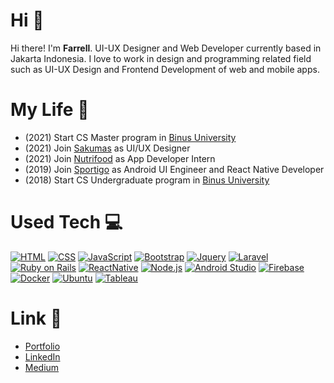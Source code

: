 # Hi 👋
Hi there! I'm **Farrell**.
UI-UX Designer and Web Developer currently based in Jakarta Indonesia.
I love to work in design and programming related field such as UI-UX Design and Frontend Development of web and mobile apps.

# My Life 👀
* (2021) Start CS Master program in [Binus University](https://binus.ac.id/)
* (2021) Join [Sakumas](https://sakumas.com/) as UI/UX Designer
* (2021) Join [Nutrifood](http://www.nutrifood.co.id/) as App Developer Intern
* (2019) Join [Sportigo](https://www.sportigopass.com/) as Android UI Engineer and React Native Developer
* (2018) Start CS Undergraduate program in [Binus University](https://binus.ac.id/)

# Used Tech 💻
[![HTML](https://img.shields.io/badge/HTML-informational?style=flat&logo=Html5&color=282c34)](https://www.w3schools.com/html/)
[![CSS](https://img.shields.io/badge/CSS-informational?style=flat&logo=Css3&color=282c34)](https://www.w3schools.com/css/)
[![JavaScript](https://img.shields.io/badge/JavaScript-informational?style=flat&logo=JavaScript&color=282c34)](https://www.w3schools.com/js/default.asp)
[![Bootstrap](https://img.shields.io/badge/Bootstrap-informational?style=flat&logo=Bootstrap&color=282c34)](https://getbootstrap.com/)
[![Jquery](https://img.shields.io/badge/Jquery-informational?style=flat&logo=Jquery&color=282c34)](https://jquery.com/)
[![Laravel](https://img.shields.io/badge/Laravel-informational?style=flat&logo=Laravel&color=282c34)](https://laravel.com/)
[![Ruby on Rails](https://img.shields.io/badge/Ruby_on_Rails-informational?style=flat&logo=Ruby&color=282c34)](https://rubyonrails.org/)
[![ReactNative](https://img.shields.io/badge/React_Native-informational?style=flat&logo=React&color=282c34)](https://reactnative.dev/)
[![Node.js](https://img.shields.io/badge/Node.js-informational?style=flat&logo=Node.js&color=282c34)](https://nodejs.org/en/)
[![Android Studio](https://img.shields.io/badge/Android_Studio-informational?style=flat&logo=Android&color=282c34)](https://developer.android.com/studio)
[![Firebase](https://img.shields.io/badge/Firebase-informational?style=flat&logo=Firebase&color=282c34)](https://firebase.google.com/)
[![Docker](https://img.shields.io/badge/Docker-informational?style=flat&logo=Docker&color=282c34)](https://www.docker.com/)
[![Ubuntu](https://img.shields.io/badge/Ubuntu-informational?style=flat&logo=Ubuntu&color=282c34)](https://ubuntu.com/)
[![Tableau](https://img.shields.io/badge/Tableau-informational?style=flat&logo=Tableau&color=282c34)](https://ubuntu.com/)

# Link 🔗
* [Portfolio](https://johfarrell.com/)
* [LinkedIn](https://www.linkedin.com/in/johfarrell/)
* [Medium](https://johfarrell.medium.com/)

<!---
johfarrell/johfarrell is a ✨ special ✨ repository because its `README.md` (this file) appears on your GitHub profile.
You can click the Preview link to take a look at your changes.
--->
